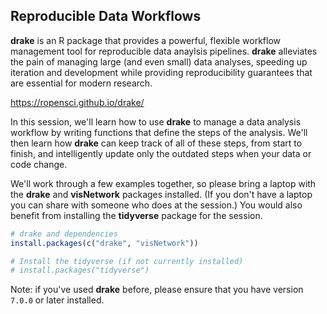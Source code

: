 ## Reproducible Data Workflows

**drake** is an R package that provides a powerful, flexible workflow management tool for reproducible data anaylsis pipelines. **drake** alleviates the pain of managing large (and even small) data analyses, speeding up iteration and development while providing reproducibility guarantees that are essential for modern research.

<https://ropensci.github.io/drake/>

In this session, we'll learn how to use **drake** to manage a data analysis workflow by writing functions that define the steps of the analysis. We'll then learn how **drake** can keep track of all of these steps, from start to finish, and intelligently update only the outdated steps when your data or code change.

We'll work through a few examples together, so please bring a laptop with the **drake** and **visNetwork** packages installed.  (If you don't have a laptop you can share with someone who does at the session.) You would also benefit from installing the **tidyverse** package for the session.

```r
# drake and dependencies
install.packages(c("drake", "visNetwork"))

# Install the tidyverse (if not currently installed)
# install.packages("tidyverse")
```

Note: if you've used **drake** before, please ensure that you have version `7.0.0` or later installed.